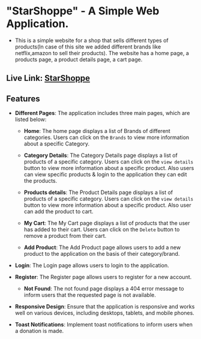 # "StarShoppe" - A Simple Web Application.

- This is a simple website for a shop that sells different types of products(In case of this site we added different brands like netflix,amazon to sell their products). The website has a home page, a products page, a product details page, a cart page.

## Live Link: [StarShoppe](https://brand-shop-b-8-p-hero.web.app/)

## Features

- **Different Pages**: The application includes three main pages, which are listed below:

  - **Home**: The home page displays a list of Brands of different categories. Users can click on the `Brands` to view more information about a specific Category.

  - **Category Details**: The Category Details page displays a list of products of a specific category. Users can click on the `view details` button to view more information about a specific product. Also users can view specific products & login to the application they can edit the products.

  - **Products details**: The Product Details page displays a list of products of a specific category. Users can click on the `view details` button to view more information about a specific product. Also user can add the product to cart.

  - **My Cart**: The My Cart page displays a list of products that the user has added to their cart. Users can click on the `Delete` button to remove a product from their cart.

  - **Add Product**: The Add Product page allows users to add a new product to the application on the basis of their category/brand.

- **Login**: The Login page allows users to login to the application.

- **Register**: The Register page allows users to register for a new account.

  - **Not Found**: The not found page displays a 404 error message to inform users that the requested page is not available.

- **Responsive Design**: Ensure that the application is responsive and works well on various devices, including desktops, tablets, and mobile phones.

- **Toast Notifications**: Implement toast notifications to inform users when a donation is made.
